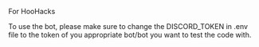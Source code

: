 For HooHacks

To use the bot, please make sure to change the DISCORD_TOKEN in .env file to the token of you appropriate bot/bot you want to test the code with. 



